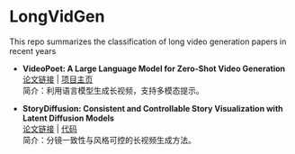 # LongVidGen
This repo summarizes the classification of long video generation papers in recent years
- **VideoPoet: A Large Language Model for Zero-Shot Video Generation**  
  [论文链接](https://arxiv.org/abs/2312.14125) | [项目主页](https://videopoet.github.io/)  
  简介：利用语言模型生成长视频，支持多模态提示。

- **StoryDiffusion: Consistent and Controllable Story Visualization with Latent Diffusion Models**  
  [论文链接](https://arxiv.org/abs/2401.01806) | [代码](https://github.com/storydiffusion/storydiffusion)  
  简介：分镜一致性与风格可控的长视频生成方法。
